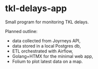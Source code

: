 # tkl-delays-app

Small program for monitoring TKL delays.

Planned outline:
- data collected from Joyrneys API,
- data stored in a local Postgres db,
- ETL orchestrated with Airflow,
- Golang+HTMX for the minimal web app,
- Folium to plot latest data on a map.

